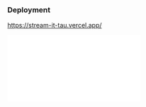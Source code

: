 ### Deployment

https://stream-it-tau.vercel.app/

![Screenshot](chrome-extension://fdpohaocaechififmbbbbbknoalclacl/capture.html?id=1&url=http%3A%2F%2Flocalhost%3A3000%2F)
